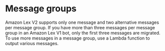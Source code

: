 # Message groups<a name="migrate-message-groups"></a>

Amazon Lex V2 supports only one message and two alternative messages per message group\. If you have more than three messages per message group in an Amazon Lex V1 bot, only the first three messages are migrated\. To use more messages in a message group, use a Lambda function to output various messages\.